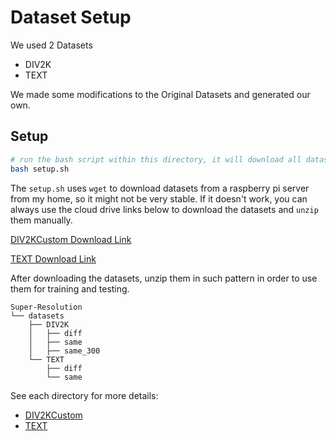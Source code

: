 # Dataset Setup

We used 2 Datasets

- DIV2K
- TEXT

We made some modifications to the Original Datasets and generated our own.

## Setup

```bash
# run the bash script within this directory, it will download all datasets and unzip them inplace.
bash setup.sh
```

The `setup.sh` uses `wget` to download datasets from a raspberry pi server from my home, so it might not be very stable. If it doesn't work, you can always use the cloud drive links below to download the datasets and `unzip` them manually.

[DIV2KCustom Download Link](https://1drv.ms/u/s!AtWR2LUs_Xh6ie8QVcZzsVhygcqlbQ?e=4h7DUG)

[TEXT Download Link](https://1drv.ms/u/s!AtWR2LUs_Xh6ie8dD0p8AeGGllQTFg?e=xtnAxG)

After downloading the datasets, unzip them in such pattern in order to use them for training and testing.

```
Super-Resolution
└── datasets
    ├── DIV2K
    │   ├── diff
    │   ├── same
    │   ├── same_300
    └── TEXT
        ├── diff
        └── same
```



See each directory for more details:

- [DIV2KCustom](./DIV2K)
- [TEXT](./TEXT)


